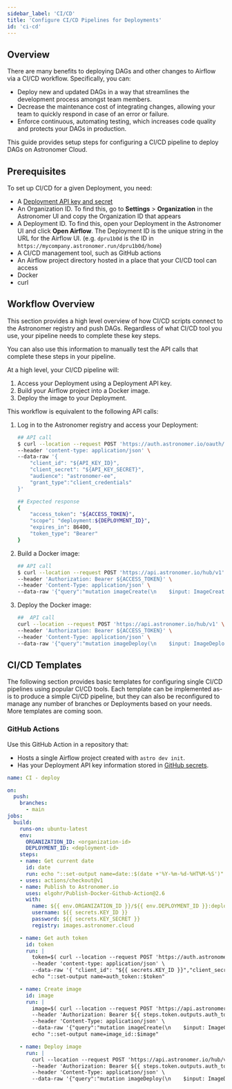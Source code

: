 ```yaml
---
sidebar_label: 'CI/CD'
title: 'Configure CI/CD Pipelines for Deployments'
id: 'ci-cd'
---
```


## Overview

There are many benefits to deploying DAGs and other changes to Airflow via a CI/CD workflow. Specifically, you can:

- Deploy new and updated DAGs in a way that streamlines the development process amongst team members.
- Decrease the maintenance cost of integrating changes, allowing your team to quickly respond in case of an error or failure.
- Enforce continuous, automating testing, which increases code quality and protects your DAGs in production.

This guide provides setup steps for configuring a CI/CD pipeline to deploy DAGs on Astronomer Cloud.

## Prerequisites

To set up CI/CD for a given Deployment, you need:

- A [Deployment API key and secret](deployment-api-keys)
- An Organization ID. To find this, go to **Settings** > **Organization** in the Astronomer UI and copy the Organization ID that appears
- A Deployment ID. To find this, open your Deployment in the Astronomer UI and click **Open Airflow**. The Deployment ID is the unique string in the URL for the Airflow UI. (e.g. `dpru1b0d` is the ID in `https://mycompany.astronomer.run/dpru1b0d/home`)
- A CI/CD management tool, such as GitHub actions
- An Airflow project directory hosted in a place that your CI/CD tool can access
- Docker
- curl

## Workflow Overview

This section provides a high level overview of how CI/CD scripts connect to the Astronomer registry and push DAGs. Regardless of what CI/CD tool you use, your pipeline needs to complete these key steps.

You can also use this information to manually test the API calls that complete these steps in your pipeline.

At a high level, your CI/CD pipeline will:

1. Access your Deployment using a Deployment API key.
2. Build your Airflow project into a Docker image.
3. Deploy the image to your Deployment.

This workflow is equivalent to the following API calls:

1. Log in to the Astronomer registry and access your Deployment:

    ```sh
    ## API call
    $ curl --location --request POST 'https://auth.astronomer.io/oauth/token' \
    --header 'content-type: application/json' \
    --data-raw '{
        "client_id": "${API_KEY_ID}",
        "client_secret": "${API_KEY_SECRET}",
        "audience": "astronomer-ee",
        "grant_type":"client_credentials"
    }'

    ## Expected response
    {
    	"access_token": "${ACCESS_TOKEN}",
    	"scope": "deployment:${DEPLOYMENT_ID}",
    	"expires_in": 86400,
    	"token_type": "Bearer"
    }
    ```

2. Build a Docker image:

    ```sh
    ## API call
    $ curl --location --request POST 'https://api.astronomer.io/hub/v1' \
    --header 'Authorization: Bearer ${ACCESS_TOKEN}' \
    --header 'Content-Type: application/json' \
    --data-raw '{"query":"mutation imageCreate(\n    $input: ImageCreateInput!\n) {\n    imageCreate (\n    input: $input\n) {\n    id\n    tag\n    repository\n    digest\n    env\n    labels\n    deploymentId\n  }\n}","variables":{"input":{"deploymentId":"${DEPLOYMENT_ID}","tag":"${DEPLOYMENT_TAG}"}}}'
    ```

3. Deploy the Docker image:

    ```sh
    ##  API call
    curl --location --request POST 'https://api.astronomer.io/hub/v1' \
    --header 'Authorization: Bearer ${ACCESS_TOKEN}' \
    --header 'Content-Type: application/json' \
    --data-raw '{"query":"mutation imageDeploy(\n    $input: ImageDeployInput!\n  ) {\n    imageDeploy(\n      input: $input\n    ) {\n      id\n      deploymentId\n      digest\n      env\n      labels\n      name\n      tag\n      repository\n    }\n}","variables":{"input":{"id":"${IMAGE_ID}","tag":"${DEPLOYMENT_TAG}","repository":"images.astronomer.cloud/${ORGANIZTION_ID}/${DEPLOYMENT_ID}"}}}'
    ```

## CI/CD Templates

The following section provides basic templates for configuring single CI/CD pipelines using popular CI/CD tools. Each template can be implemented as-is to produce a simple CI/CD pipeline, but they can also be reconfigured to manage any number of branches or Deployments based on your needs. More templates are coming soon.

### GitHub Actions

Use this GitHub Action in a repository that:

- Hosts a single Airflow project created with `astro dev init`.
- Has your Deployment API key information stored in [GitHub secrets](https://docs.github.com/en/actions/reference/encrypted-secrets#creating-encrypted-secrets-for-a-repository).

```yaml
name: CI - deploy

on:
  push:
    branches:
      - main
jobs:
  build:
    runs-on: ubuntu-latest
    env:
      ORGANIZATION_ID: <organization-id>
      DEPLOYMENT_ID: <deployment-id>
    steps:
    - name: Get current date
      id: date
      run: echo "::set-output name=date::$(date +'%Y-%m-%d-%HT%M-%S')"
    - uses: actions/checkout@v1
    - name: Publish to Astronomer.io
      uses: elgohr/Publish-Docker-Github-Action@2.6
      with:
        name: ${{ env.ORGANIZATION_ID }}/${{ env.DEPLOYMENT_ID }}:deploy-${{ steps.date.outputs.date }}
        username: ${{ secrets.KEY_ID }}
        password: ${{ secrets.KEY_SECRET }}
        registry: images.astronomer.cloud

    - name: Get auth token
      id: token
      run: |
        token=$( curl --location --request POST 'https://auth.astronomer.io/oauth/token' \
        --header 'content-type: application/json' \
        --data-raw '{ "client_id": "${{ secrets.KEY_ID }}","client_secret": "${{ secrets.KEY_SECRET }}","audience": "astronomer-ee","grant_type":"client_credentials"}' | jq -r '.access_token' )
        echo "::set-output name=auth_token::$token"

    - name: Create image
      id: image
      run: |
        image=$( curl --location --request POST 'https://api.astronomer.io/hub/v1' \
        --header 'Authorization: Bearer ${{ steps.token.outputs.auth_token }}' \
        --header 'Content-Type: application/json' \
        --data-raw '{"query":"mutation imageCreate(\n    $input: ImageCreateInput!\n) {\n    imageCreate (\n    input: $input\n) {\n    id\n    tag\n    repository\n    digest\n    env\n    labels\n    deploymentId\n  }\n}","variables":{"input":{"deploymentId":"${{ env.DEPLOYMENT_ID }}","tag":"deploy-${{ steps.date.outputs.date }}"}}}' | jq -r '.data.imageCreate.id')
        echo "::set-output name=image_id::$image"

    - name: Deploy image
      run: |
        curl --location --request POST 'https://api.astronomer.io/hub/v1' \
        --header 'Authorization: Bearer ${{ steps.token.outputs.auth_token }}' \
        --header 'Content-Type: application/json' \
        --data-raw '{"query":"mutation imageDeploy(\n    $input: ImageDeployInput!\n  ) {\n    imageDeploy(\n      input: $input\n    ) {\n      id\n      deploymentId\n      digest\n      env\n      labels\n      name\n      tag\n      repository\n    }\n}","variables":{"input":{"id":"${{ steps.image.outputs.image_id }}","tag":"deploy-${{ steps.date.outputs.date }}","repository":"images.astronomer.cloud/${{ env.ORGANIZATION_ID }}/${{ env.DEPLOYMENT_ID }}"}}}'
```
